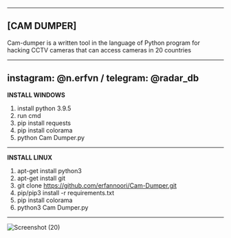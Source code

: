 ---------------------------------------------------------------------------------------------------------------------------------------
**[CAM DUMPER]**
---------------------------------------------------------------------------------------------------------------------------------------

Cam-dumper is a written tool in the language of Python program for hacking CCTV cameras that can access cameras in 20 countries

---------------------------------------------------------------------------------------------------------------------------------------
instagram: @n.erfvn / telegram: @radar_db
---------------------------------------------------------------------------------------------------------------------------------------

**INSTALL WINDOWS**

1. install python 3.9.5
2. run cmd
3. pip install requests
4. pip install colorama
5. python Cam Dumper.py


---------------------------------------------------------------------------------------------------------------------------------------

**INSTALL LINUX**

1. apt-get install python3
2. apt-get install git
3. git clone https://github.com/erfannoori/Cam-Dumper.git
4. pip/pip3 install -r requirements.txt
5. pip install colorama
6. python3 Cam Dumper.py

---------------------------------------------------------------------------------------------------------------------------------------
![Screenshot (20)](https://user-images.githubusercontent.com/77107767/147401785-5d62aed9-7c33-4032-962d-36643969910b.png)


